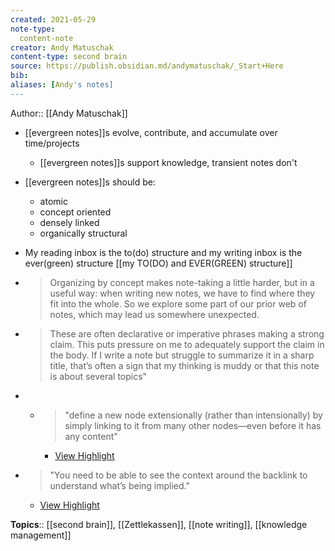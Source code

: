 ```yaml
---
created: 2021-05-29
note-type: 
  content-note
creator: Andy Matuschak
content-type: second brain
source: https://publish.obsidian.md/andymatuschak/_Start+Here
bib:
aliases: [Andy's notes]
---
```


Author:: [[Andy Matuschak]]
- [[evergreen notes]]s evolve, contribute, and accumulate over time/projects
	- [[evergreen notes]]s support knowledge, transient notes don't
- [[evergreen notes]]s should be:
	- atomic
	- concept oriented
	- densely linked
	- organically structural
- My reading inbox is  the to(do) structure and my writing inbox is the ever(green) structure [[my TO(DO) and EVER(GREEN) structure]]
- > Organizing by concept makes note-taking a little harder, but in a useful way: when writing new notes, we have to find where they fit into the whole. So we explore some part of our prior web of notes, which may lead us somewhere unexpected. [](https://notes.andymatuschak.org/About_these_notes?stackedNotes=z4SDCZQeRo4xFEQ8H4qrSqd68ucpgE6LU155C&stackedNotes=z6bci25mVUBNFdVWSrQNKr6u7AZ1jFzfTVbMF)
- > These are often declarative or imperative phrases making a strong claim. This puts pressure on me to adequately support the claim in the body. If I write a note but struggle to summarize it in a sharp title, that’s often a sign that my thinking is muddy or that this note is about several topics"
- - > "define a new node extensionally (rather than intensionally) by simply linking to it from many other nodes—even before it has any content" 
    - [View Highlight](https://notes.andymatuschak.org/z6f6xgGG4NKjkA5NA1kDd46whJh2Gt5rAmfX?stackedNotes=z28QkpK3vRKQTacjFDfGYBhCXHqHuVWJzny9&__readwiseLocation=0%2F1%2F0%2F0%2F0%2F0%2F0%2F2%2F0%2F1%2F0%2F0%3A73%2C0%2F1%2F0%2F0%2F0%2F0%2F0%2F2%2F0%2F1%2F0%2F0%3A209#:~:text=define%20a%20new%20node%20extensionally%2Cbefore%20it%20has%20any%20content)

- > "You need to be able to see the context around the backlink to understand what’s being implied." 
    - [View Highlight](https://notes.andymatuschak.org/z6f6xgGG4NKjkA5NA1kDd46whJh2Gt5rAmfX?stackedNotes=z28QkpK3vRKQTacjFDfGYBhCXHqHuVWJzny9&__readwiseLocation=2%2F3%2F0%2F0%2F0%2F0%2F0%2F2%2F0%2F1%2F0%2F0%3A78%2C2%2F3%2F0%2F0%2F0%2F0%2F0%2F2%2F0%2F1%2F0%2F0%3A172#:~:text=You%20need%20to%20be%20able%2Cto%20understand%20what%E2%80%99s%20being%20implied.)


**Topics**::  [[second brain]], [[Zettlekassen]], [[note writing]], [[knowledge management]]





